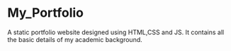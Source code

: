 # My_Portfolio
A static portfolio website designed using HTML,CSS and JS. It contains all the basic details of my academic background.
